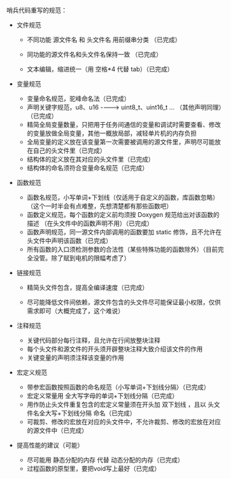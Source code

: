 哨兵代码重写的规范：

+ 文件规范

  + 不同功能 源文件名 和 头文件名 用前缀串分类 （已完成）

  + 同功能的源文件名和头文件名保持一致  （已完成）
  + 文本编辑，缩进统一（用 空格*4 代替 tab）（已完成）

+ 变量规范

  + 变量命名规范，驼峰命名法（已完成）
  + 声明关键字规范，u8、u16 ----> uint8_t、uint16_t  ... （其他声明同理）（已完成）
  + 精简全局变量数量，只把用于任务间通信的变量和调试时需要查看、修改的变量放做全局变量，其他一概放局部，减轻单片机的内存负担
  + 全局变量的定义放在该变量第一次需要被调用的源文件里，声明尽可能放在自己的头文件里（已完成）
  + 结构体的定义放在其对应的头文件里（已完成）
  + 结构体的命名须符合变量命名规范（已完成）

+ 函数规范

  + 函数名规范，小写单词+下划线（仅适用于自定义的函数，库函数忽略） （这个一时半会有点难整，先想清楚都有那些函数吧）
  + 函数定义规范，每个函数的定义前均须按 Doxygen 规范给出对该函数的描述 （在头文件中的函数声明不用）（已完成）
  + 函数声明规范，同一源文件内部调用的函数要加 static 修饰，且不允许在头文件中声明该函数（已完成）
  + 所有函数的入口须检测参数的合法性（某些特殊功能的函数除外）（目前完全没管。除了赋到电机的限幅考虑了）

+ 链接规范

  + 精简头文件包含，提高全编译速度（已完成）

  + 尽可能降低文件间依赖，源文件包含的头文件尽可能保证最小权限，仅供需求即可（大概完成了，这个难说）

+ 注释规范
  + 关键代码部分每行注释，且允许在行间放整块注释
  + 每个头文件和源文件的开头须开辟整块注释大致介绍该文件的作用
  + 关键变量的声明须注释该变量的作用
+ 宏定义规范
  + 带参宏函数按照函数的命名规范（小写单词+下划线分隔）（已完成）
  + 宏定义常量用  全大写字母的单词+下划线分隔（已完成）
  + 用作防止头文件重复包含的宏定义常量须在开头加  双下划线 ，且以 头文件名全大写+下划线分隔 命名（已完成）
  + 可裁剪、修改的宏放在对应的头文件中，不允许裁剪、修改的宏放在对应的源文件中（已完成）
+ 提高性能的建议（可能）
  + 尽可能用 静态分配的内存 代替 动态分配的内存（已完成）
  + 过程函数的原型里，要把void写上最好（已完成）